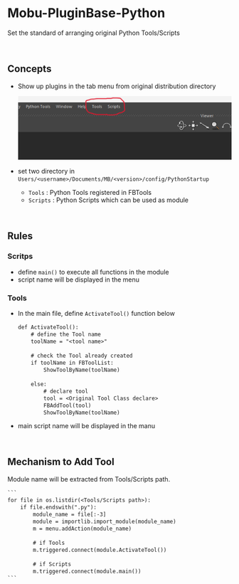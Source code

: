 # Mobu-PluginBase-Python
Set the standard of arranging original Python Tools/Scripts

<br>

## Concepts
- Show up plugins in the tab menu from original distribution directory

    ![alt text](image-1.png)

- set two directory in `Users/<username>/Documents/MB/<version>/config/PythonStartup`

    - `Tools`   : Python Tools registered in FBTools
    - `Scripts` : Python Scripts which can be used as module
<br>

## Rules
### Scritps
- define `main()` to execute all functions in the module
- script name will be displayed in the menu 


### Tools
- In the main file, define `ActivateTool()` function below  

    ```
    def ActivateTool():
        # define the Tool name 
        toolName = "<tool name>"

        # check the Tool already created
        if toolName in FBToolList:
            ShowToolByName(toolName)
    
        else:
            # declare tool
            tool = <Original Tool Class declare>
            FBAddTool(tool)
            ShowToolByName(toolName)
    ```

- main script name will be displayed in the manu

<br>

## Mechanism to Add Tool

Module name will be extracted from Tools/Scripts path. 

    ```
    for file in os.listdir(<Tools/Scripts path>):
        if file.endswith(".py"):
            module_name = file[:-3]
            module = importlib.import_module(module_name)
            m = menu.addAction(module_name)

            # if Tools
            m.triggered.connect(module.ActivateTool())

            # if Scripts
            m.triggered.connect(module.main())
    ```